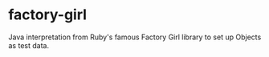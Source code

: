 # factory-girl
Java interpretation from Ruby's famous Factory Girl library to set up Objects as test data.
